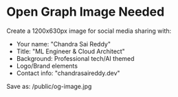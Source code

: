 # Open Graph Image Needed

Create a 1200x630px image for social media sharing with:
- Your name: "Chandra Sai Reddy"
- Title: "ML Engineer & Cloud Architect"
- Background: Professional tech/AI themed
- Logo/Brand elements
- Contact info: "chandrasaireddy.dev"

Save as: /public/og-image.jpg